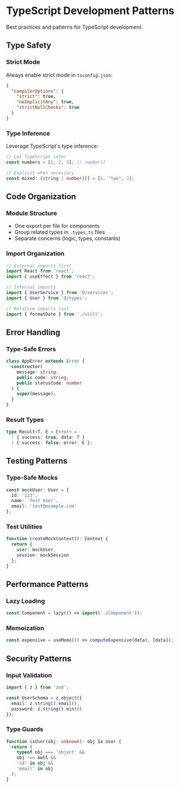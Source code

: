 # TypeScript Development Patterns

Best practices and patterns for TypeScript development.

## Type Safety

### Strict Mode
Always enable strict mode in `tsconfig.json`:
```json
{
  "compilerOptions": {
    "strict": true,
    "noImplicitAny": true,
    "strictNullChecks": true
  }
}
```

### Type Inference
Leverage TypeScript's type inference:
```typescript
// Let TypeScript infer
const numbers = [1, 2, 3]; // number[]

// Explicit when necessary
const mixed: (string | number)[] = [1, "two", 3];
```

## Code Organization

### Module Structure
- One export per file for components
- Group related types in `.types.ts` files
- Separate concerns (logic, types, constants)

### Import Organization
```typescript
// External imports first
import React from 'react';
import { useEffect } from 'react';

// Internal imports
import { UserService } from '@/services';
import { User } from '@/types';

// Relative imports last
import { formatDate } from './utils';
```

## Error Handling

### Type-Safe Errors
```typescript
class AppError extends Error {
  constructor(
    message: string,
    public code: string,
    public statusCode: number
  ) {
    super(message);
  }
}
```

### Result Types
```typescript
type Result<T, E = Error> = 
  | { success: true; data: T }
  | { success: false; error: E };
```

## Testing Patterns

### Type-Safe Mocks
```typescript
const mockUser: User = {
  id: '123',
  name: 'Test User',
  email: 'test@example.com'
};
```

### Test Utilities
```typescript
function createMockContext(): Context {
  return {
    user: mockUser,
    session: mockSession
  };
}
```

## Performance Patterns

### Lazy Loading
```typescript
const Component = lazy(() => import('./Component'));
```

### Memoization
```typescript
const expensive = useMemo(() => computeExpensive(data), [data]);
```

## Security Patterns

### Input Validation
```typescript
import { z } from 'zod';

const UserSchema = z.object({
  email: z.string().email(),
  password: z.string().min(8)
});
```

### Type Guards
```typescript
function isUser(obj: unknown): obj is User {
  return (
    typeof obj === 'object' &&
    obj !== null &&
    'id' in obj &&
    'email' in obj
  );
}
```